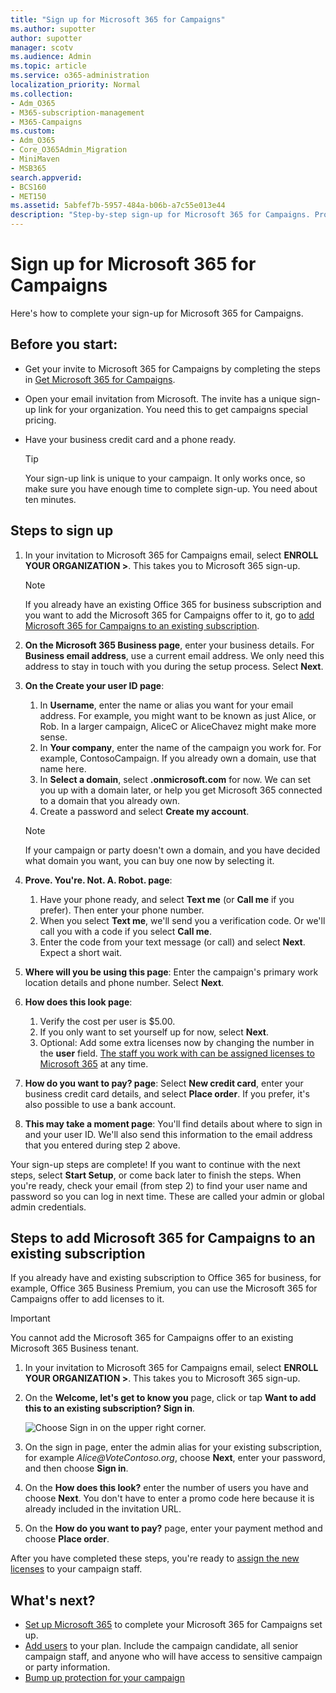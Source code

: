 ```yaml
---
title: "Sign up for Microsoft 365 for Campaigns"
ms.author: supotter
author: supotter
manager: scotv
ms.audience: Admin
ms.topic: article
ms.service: o365-administration
localization_priority: Normal
ms.collection: 
- Adm_O365
- M365-subscription-management 
- M365-Campaigns
ms.custom:
- Adm_O365
- Core_O365Admin_Migration
- MiniMaven
- MSB365
search.appverid:
- BCS160
- MET150
ms.assetid: 5abfef7b-5957-484a-b06b-a7c55e013e44
description: "Step-by-step sign-up for Microsoft 365 for Campaigns. Protect your campaign from cybersecurity threats to email, data, and communication."
---
```


# Sign up for Microsoft 365 for Campaigns 

Here's how to complete your sign-up for Microsoft 365 for Campaigns.

## Before you start: 
- Get your invite to Microsoft 365 for Campaigns by completing the steps in [Get Microsoft 365 for Campaigns](get-microsoft-365-campaigns.md#get-microsoft-365-for-campaigns). 
- Open your email invitation from Microsoft. The invite has a unique sign-up link for your organization. You need this to get campaigns special pricing.
- Have your business credit card and a phone ready. 

    > [!TIP]
    > Your sign-up link is unique to your campaign. It only works once, so make sure you have enough time to complete sign-up. You need about ten minutes. 

## Steps to sign up

1. In your invitation to Microsoft 365 for Campaigns email, select **ENROLL YOUR ORGANIZATION >**. This takes you to Microsoft 365 sign-up.
    > [!NOTE]
    > If you already have an existing Office 365 for business subscription and you want to add the Microsoft 365 for Campaigns offer to it, go to [add Microsoft 365 for Campaigns to an existing subscription](#steps-to-add-microsoft-365-for-campaigns-to-an-existing-subscription).
1. **On the Microsoft 365 Business page**, enter your business details. For **Business email address**, use a current email address. We only need this address to stay in touch with you during the setup process. Select **Next**.
1. **On the Create your user ID page**:
    1. In **Username**, enter the name or alias you want for your email address. For example, you might want to be known as just Alice, or Rob. In a larger campaign, AliceC or AliceChavez might make more sense.
    2. In **Your company**, enter the name of the campaign you work for. For example, ContosoCampaign. If you already own a domain, use that name here. 
    3. In **Select a domain**, select **.onmicrosoft.com** for now. We can set you up with a domain later, or help you get Microsoft 365 connected to a domain that you already own.
    4. Create a password and select **Create my account**. 
    > [!NOTE]
    > If your campaign or party doesn't own a domain, and you have decided what domain you want, you can buy one now by selecting it.

4. **Prove. You're. Not. A. Robot. page**:
    1. Have your phone ready, and select **Text me** (or **Call me** if you prefer). Then enter your phone number. 
    2. When you select **Text me**, we'll send you a verification code. Or we'll call you with a code if you select **Call me**.
    3. Enter the code from your text message (or call) and select **Next**. Expect a short wait. 
5. **Where will you be using this page**: Enter the campaign's primary work location details and phone number. Select **Next**.
6. **How does this look page**:
    1. Verify the cost per user is $5.00. 
    2. If you only want to set yourself up for now, select **Next**. 
    3. Optional: Add some extra licenses now by changing the number in the **user** field. [The staff you work with can be assigned licenses to Microsoft 365](../business/add-users-m365b.md?toc=/microsoft-365/campaigns/toc.json) at any time.
7. **How do you want to pay? page**: Select **New credit card**, enter your business credit card details, and select **Place order**. If you prefer, it's also possible to use a bank account.
8. **This may take a moment page**: You'll find details about where to sign in and your user ID. We'll also send this information to the email address that you entered during step 2 above.

Your sign-up steps are complete! 
If you want to continue with the next steps, select **Start Setup**, or come back later to finish the steps. When you're ready, check your email (from step 2) to find your user name and password so you can log in next time. 
These are called your admin or global admin credentials.

## Steps to add Microsoft 365 for Campaigns to an existing subscription

If you already have and existing subscription to Office 365 for business, for example, Office 365 Business Premium, you can use the Microsoft 365 for Campaigns offer to add licenses to it.
> [!IMPORTANT]
> You cannot add the Microsoft 365 for Campaigns offer to an existing Microsoft 365 Business tenant.

1. In your invitation to Microsoft 365 for Campaigns email, select **ENROLL YOUR ORGANIZATION >**. This takes you to Microsoft 365 sign-up.
2. On the **Welcome, let's get to know you** page, click or tap **Want to add this to an existing subscription? Sign in**.
    
    ![Choose Sign in on the upper right corner.](media/addtoexisting.png)
3. On the sign in page, enter the admin alias for your existing subscription, for example *Alice@VoteContoso<span></span>.org*, choose **Next**, enter your password, and then choose **Sign in**.
4. On the **How does this look?** enter the number of users you have and choose **Next**. You don't have to enter a promo code here because it is already included in the invitation URL.
5. On the **How do you want to pay?** page, enter your payment method and choose **Place order**.

After you have completed these steps, you're ready to [assign the new licenses](https://docs.microsoft.com/office365/admin/subscriptions-and-billing/assign-licenses-to-users?view=o365-worldwide) to your campaign staff. 


## What's next?
- [Set up Microsoft 365](../business/set-up.md?toc=/microsoft-365/campaigns/toc.json) to complete your Microsoft 365 for Campaigns set up. 
- [Add users](../business/add-users-m365b.md?toc=/microsoft-365/campaigns/toc.json) to your plan. Include the campaign candidate, all senior campaign staff, and anyone who will have access to sensitive campaign or party information.
- [Bump up protection for your campaign](m365-campaigns-security-overview.md)



